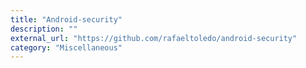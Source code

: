 ```yaml
---
title: "Android-security"
description: ""
external_url: "https://github.com/rafaeltoledo/android-security"
category: "Miscellaneous"
---
```

